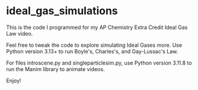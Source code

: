 # ideal_gas_simulations

This is the code I programmed for my AP Chemistry Extra Credit Ideal Gas Law video. 

Feel free to tweak the code to explore simulating Ideal Gases more. Use Python version 3.13+ to run Boyle's, Charles's, and Gay-Lussac's Law.

For files introscene.py and singleparticlesim.py, use Python version 3.11.8 to run the Manim library to animate videos.

Enjoy!
